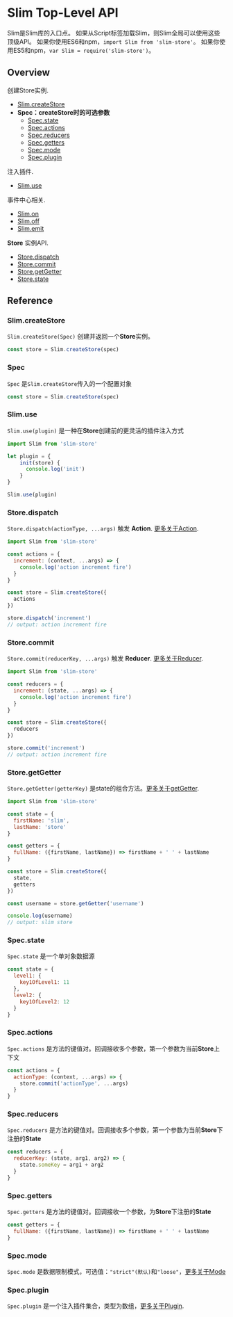 # Slim Top-Level API

Slim是Slim库的入口点。 如果从Script标签加载Slim，则Slim全局可以使用这些顶级API。
如果你使用ES6和npm，`import Slim from 'slim-store'`。
如果你使用ES5和npm，`var Slim = require('slim-store')`。

## Overview

创建Store实例.
* [Slim.createStore](/zh/slimApi.html#slim-createstore)
* **Spec：createStore时的可选参数**
    * [Spec.state](/zh/slimApi.html#spec-state)
    * [Spec.actions](/zh/slimApi.html#spec-actions)
    * [Spec.reducers](/zh/slimApi.html#spec-reducers)
    * [Spec.getters](/zh/slimApi.html#spec-getters)
    * [Spec.mode](/zh/slimApi.html#spec-mode)
    * [Spec.plugin](/zh/slimApi.html#spec-plugin)

注入插件.
* [Slim.use](/zh/slimApi.html#slim-use)

事件中心相关.
* [Slim.on](/zh/event.html#on-eventname-callback)
* [Slim.off](/zh/event.html#emit-eventname-args)
* [Slim.emit](/zh/event.html#off-listener)

**Store** 实例API.
* [Store.dispatch](/zh/slimApi.html#store-dispatch)
* [Store.commit](/zh/slimApi.html#store-commit)
* [Store.getGetter](/zh/slimApi.html#store-getgetter)
* [Store.state](/zh/state.html)

## Reference

### Slim.createStore
`Slim.createStore(Spec)` 创建并返回一个**Store**实例。

```javascript
const store = Slim.createStore(spec)
```

### Spec
`Spec` 是`Slim.createStore`传入的一个配置对象

```javascript
const store = Slim.createStore(spec)
```


### Slim.use
`Slim.use(plugin)` 是一种在**Store**创建前的更灵活的插件注入方式

```javascript
import Slim from 'slim-store'

let plugin = {
    init(store) {
      console.log('init')
    }
}

Slim.use(plugin)
```

### Store.dispatch
`Store.dispatch(actionType, ...args)` 触发 **Action**. [更多关于Action](/zh/action.html).

```javascript
import Slim from 'slim-store'

const actions = {
  increment: (context, ...args) => {
    console.log('action increment fire')
  }
}

const store = Slim.createStore({
  actions
})

store.dispatch('increment')
// output: action increment fire
```

### Store.commit
`Store.commit(reducerKey, ...args)` 触发 **Reducer**. [更多关于Reducer](/zh/reducer.html).

```javascript
import Slim from 'slim-store'

const reducers = {
  increment: (state, ...args) => {
    console.log('action increment fire')
  }
}

const store = Slim.createStore({
  reducers
})

store.commit('increment')
// output: action increment fire
```

### Store.getGetter
`Store.getGetter(getterKey)` 是state的组合方法。[更多关于getGetter](/zh/state.html#get-state).

```javascript
import Slim from 'slim-store'

const state = {
  firstName: 'slim',
  lastName: 'store'
}

const getters = {
  fullName: ({firstName, lastName}) => firstName + ' ' + lastName 
}

const store = Slim.createStore({
  state,
  getters
})                  

const username = store.getGetter('username')

console.log(username)   
// output: slim store
```

### Spec.state
`Spec.state` 是一个单对象数据源

```javascript
const state = {
  level1: {
    key1OfLevel1: 11
  },
  level2: {
    key1OfLevel2: 12
  }
}
```

### Spec.actions
`Spec.actions` 是方法的键值对。回调接收多个参数，第一个参数为当前**Store**上下文

```javascript
const actions = {
  actionType: (context, ...args) => {
    store.commit('actionType', ...args)
  }
}
```

### Spec.reducers
`Spec.reducers` 是方法的键值对。回调接收多个参数，第一个参数为当前**Store**下注册的**State**

```javascript
const reducers = {
  reducerKey: (state, arg1, arg2) => {
    state.someKey = arg1 + arg2
  }
}
```

### Spec.getters
`Spec.getters` 是方法的键值对。回调接收一个参数，为**Store**下注册的**State**

```javascript
const getters = {
  fullName: ({firstName, lastName}) => firstName + ' ' + lastName
}
```

### Spec.mode
`Spec.mode` 是数据限制模式，可选值：`"strict"(默认)`和`"loose"`，[更多关于Mode](/zh/controlLevel.html)

### Spec.plugin
`Spec.plugin` 是一个注入插件集合，类型为数组，[更多关于Plugin](/zh/plugin.html).
